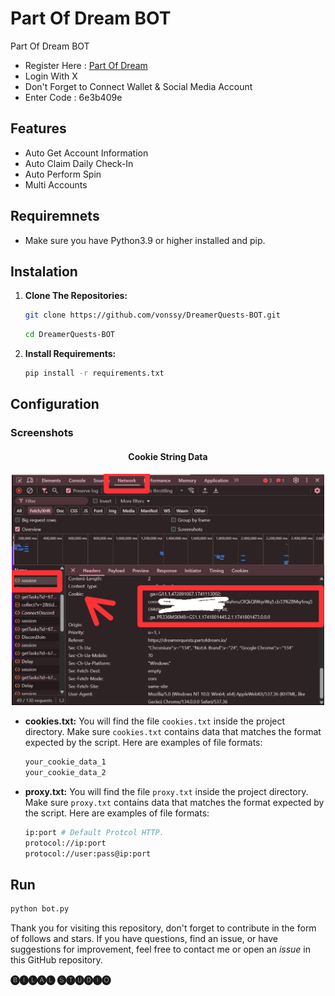 # Part Of Dream BOT
Part Of Dream BOT

- Register Here : [Part Of Dream](https://dreamerquests.partofdream.io/login?referralCodeForPOD=26fc395e)
- Login With X
- Don't Forget to Connect Wallet & Social Media Account
- Enter Code : 6e3b409e

## Features

  - Auto Get Account Information
  - Auto Claim Daily Check-In
  - Auto Perform Spin
  - Multi Accounts

## Requiremnets

- Make sure you have Python3.9 or higher installed and pip.

## Instalation

1. **Clone The Repositories:**
   ```bash
   git clone https://github.com/vonssy/DreamerQuests-BOT.git
   ```
   ```bash
   cd DreamerQuests-BOT
   ```

2. **Install Requirements:**
   ```bash
   pip install -r requirements.txt 
   ```

## Configuration

### Screenshots

<div style="text-align: center;">
  <h4><strong>Cookie String Data</strong></h4>
  <img src="image.png" alt="Image" width="500"/>
</div>

- **cookies.txt:** You will find the file `cookies.txt` inside the project directory. Make sure `cookies.txt` contains data that matches the format expected by the script. Here are examples of file formats:
  ```bash
  your_cookie_data_1
  your_cookie_data_2
  ```

- **proxy.txt:** You will find the file `proxy.txt` inside the project directory. Make sure `proxy.txt` contains data that matches the format expected by the script. Here are examples of file formats:
  ```bash
  ip:port # Default Protcol HTTP.
  protocol://ip:port
  protocol://user:pass@ip:port
  ```

## Run

```bash
python bot.py 
```

Thank you for visiting this repository, don't forget to contribute in the form of follows and stars.
If you have questions, find an issue, or have suggestions for improvement, feel free to contact me or open an *issue* in this GitHub repository.

**🅑🅘🅛🅐🅛 🅢🅣🅤🅓🅘🅞**